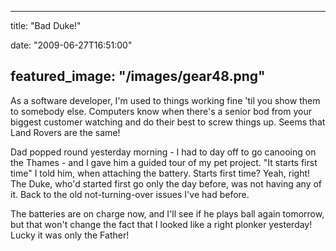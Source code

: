 
---
title: "Bad Duke!"

date: "2009-06-27T16:51:00"

featured_image: "/images/gear48.png"
---


As a software developer, I'm used to things working fine 'til you show them to somebody else.  Computers know when there's a senior bod from your biggest customer watching and do their best to screw things up.  Seems that Land Rovers are the same!

Dad popped round yesterday morning - I had to day off to go canooing on the Thames - and I gave him a guided tour of my pet project.  "It starts first time" I told him, when attaching the battery.  Starts first time?  Yeah, right!  The Duke, who'd started first go only the day before, was not having any of it.  Back to the old not-turning-over issues I've had before. 

The batteries are on charge now, and I'll see if he plays ball again tomorrow, but that won't change the fact that I looked like a right plonker yesterday!  Lucky it was only the Father!